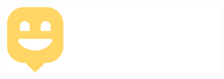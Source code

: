 <div align="center">
  <img src="https://github.com/gabrielloppes/nlw/blob/master/web/.github/logo.svg">
</div>
